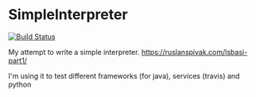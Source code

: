 # SimpleInterpreter

[![Build Status](https://travis-ci.org/Werkelmann/SimpleInterpreter.svg?branch=master)](https://travis-ci.org/Werkelmann/SimpleInterpreter)

My attempt to write a simple interpreter.
https://ruslanspivak.com/lsbasi-part1/

I'm using it to test different frameworks (for java), services (travis) and python